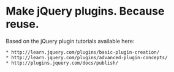 Make jQuery plugins.  Because reuse.
====================================

Based on the jQuery plugin tutorials available here:

	* http://learn.jquery.com/plugins/basic-plugin-creation/
	* http://learn.jquery.com/plugins/advanced-plugin-concepts/
	* http://plugins.jquery.com/docs/publish/

